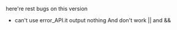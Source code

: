 here're rest bugs on this version

  * can't use error_API.it output nothing
      And don't work || and &&
